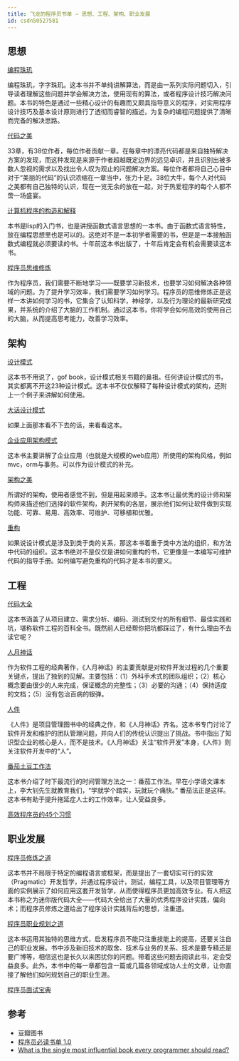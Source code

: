 ```yaml
---
title: 飞龙的程序员书单 – 思想、工程、架构、职业发展
id: csdn50527581
---
```


## 思想

[编程珠玑](http://book.douban.com/subject/3227098/)

编程珠玑，字字珠玑。这本书并不单纯讲解算法，而是由一系列实际问题切入，引导读者理解这些问题并学会解决方法，使用现有的算法，或者程序设计技巧解决问题。本书的特色是通过一些精心设计的有趣而又颇具指导意义的程序，对实用程序设计技巧及基本设计原则进行了透彻而睿智的描述，为复杂的编程问题提供了清晰而完备的解决思路。

[代码之美](http://book.douban.com/subject/3224524/)

33章，有38位作者，每位作者贡献一章。在每章中的漂亮代码都是来自独特解决方案的发现，而这种发现是来源于作者超越既定边界的远见卓识，并且识别出被多数人忽视的需求以及找出令人叹为观止的问题解决方案。每位作者都将自己心目中对于“美丽的代码”的认识浓缩在一章当中，张力十足。38位大牛，每个人对代码之美都有自己独特的认识，现在一览无余的放在一起，对于热爱程序的每个人都不啻一场盛宴。

[计算机程序的构造和解释](http://book.douban.com/subject/1148282/)

本书是lisp的入门书，也是讲授函数式语言思想的一本书。由于函数式语言特性，放在编程思想里也是可以的。这绝对不是一本初学者需要的书，但是是一本接触函数式编程就必须要读的书。十年前这本书出版了，十年后肯定会有机会需要读这本书。

[程序员思维修炼](http://book.douban.com/subject/26268555/)

作为程序员，我们需要不断地学习——既要学习新技术，也要学习如何解决各种领域的问题。为了提升学习效率，我们需要学习如何学习。程序员的思维修炼正是这样一本讲如何学习的书，它集合了认知科学，神经学，以及行为理论的最新研究成果，并系统的介绍了大脑的工作机制。通过这本书，你将学会如何高效的使用自己的大脑，从而提高思考能力，改善学习效率。

## 架构

[设计模式](http://book.douban.com/subject/1052241/)

这本书不用说了，gof book，设计模式相关书籍的鼻祖。任何讲设计模式的书，其实都离不开这23种设计模式。这本书不仅仅解释了每种设计模式的架构，还附上一个例子来讲解如何使用。

[大话设计模式](http://book.douban.com/subject/2334288/)

如果上面那本看不下去的话，来看看这本。

[企业应用架构模式](http://book.douban.com/subject/4826290/)

这本书主要讲解了企业应用（也就是大规模的web应用）所使用的架构风格，例如mvc，orm与事务。可以作为设计模式的补充。

[架构之美](http://book.douban.com/subject/5311566/)

所谓好的架构，使用者感觉不到，但是用起来顺手。这本书让最优秀的设计师和架构师来描述他们选择的软件架构，剥开架构的各层，展示他们如何让软件做到实现功能、可靠、易用、高效率、可维护、可移植和优雅。

[重构](http://book.douban.com/subject/4262627/)

如果说设计模式是涉及到类于类的关系，那这本书着重于类中方法的组织，和方法中代码的组织。这本书绝对不是仅仅是讲如何重构的书，它更像是一本编写可维护代码的指导手册。如何编写避免重构的代码才是本书的要义。

## 工程

[代码大全](http://book.douban.com/subject/1477390/)

这本书涵盖了从项目建立、需求分析、编码、测试到交付的所有细节、最佳实践和坑，堪称软件工程的百科全书。既然前人已经帮你把坑都踩过了，有什么理由不去读它呢？

[人月神话](http://book.douban.com/subject/1102259/)

作为软件工程的经典著作，《人月神话》的主要贡献是对软件开发过程的几个重要关键点，提出了独到的见解。主要包括：（1）外科手术式的团队组织；（2）核心概念要由很少的人来完成，保证概念的完整性；（3）必要的沟通；（4）保持适度的文档；（5）没有包治百病的银弹。

[人件](http://book.douban.com/subject/1108725/)

《人件》是项目管理图书中的经典之作，和《人月神话》齐名。这本书专门讨论了软件开发和维护的团队管理问题，并向人们的传统认识提出了挑战。书中指出了知识型企业的核心是人，而不是技术。《人月神话》关注“软件开发”本身，《人件》则关注软件开发中的“人”。

[番茄土豆工作法](http://book.douban.com/subject/5916234/)

这本书介绍了时下最流行的时间管理方法之一：番茄工作法。早在小学语文课本上，李大钊先生就教育我们，“学就学个踏实，玩就玩个痛快。” 番茄法正是这样。这本书有助于提升拖延症人士的工作效率，让人受益良多。

[高效程序员的45个习惯](http://book.douban.com/subject/4164024/)

## 职业发展

[程序员修炼之道](http://book.douban.com/subject/5387402/)

这本书并不局限于特定的编程语言或框架，而是提出了一套切实可行的实效（Pragmatic）开发哲学，并通过程序设计，测试，编程工具，以及项目管理等方面的实例展示了如何应用这套开发哲学，从而使得程序员更加高效专业。有人把这本书称之为迷你版代码大全——代码大全给出了大量的优秀程序设计实践，偏向术；而程序员修炼之道给出了程序设计实践背后的思想，注重道。

[程序员职业规划之道](http://book.douban.com/subject/4923179/)

这本书运用其独特的思维方式，启发程序员不能只注重技能上的提高，还要关注自己的职业发展。书中涉及新旧技术的取舍、技术与业务的关系、技术是要专精还是要广博等，相信这也是长久以来困扰你的问题。带着这些问题去阅读此书，定会受益良多。此外，本书中的每一章都包含一篇或几篇各领域成功人士的文章，让你直接了解他们如何规划自己的职业生涯。

[程序员面试宝典](http://book.douban.com/subject/26630830/)

## 参考

*   豆瓣图书
*   [程序员必读书单 1.0](http://www.kancloud.cn/nvshengweiwei/nvshenweiwwe)
*   [What is the single most influential book every programmer should read?](http://stackoverflow.com/questions/1711/what-is-the-single-most-influential-book-every-programmer-should-read)
